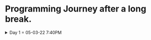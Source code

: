 # Programming Journey after a long break.
<details>
  <summary>Day 1 = 05-03-22 7:40PM</summary>
  
  ## Thoughts and What i did
  - I start again from html to remember the things that i've learned a long ago. it is so hard to be back at programming since whenever i started studying i immediately feel sleepy and exhausted and it is maybe the result of me taking a break and have no motivation to study.

  - I still remember a lot of things but i feel i do really need to review all of those things from the start and im willing to learn web 
  development again even though i still don't know what programming field/career should i focus on.

  #### What i learned/review
  ### HTML
  ### HTML notes
  * ```<DOCTYPE html>```  = what version of HTML is being used.
  * ```<html></html>```   = root element of the document.
  * ```<head></head>```   = the info's or data that is about the document and is not seen by the user's.
  * ```<body></body>```   = contains all the documents data that is seen by the user.
  * ```<title></title>``` = the title or name that is shown on the webpage tab bar.
  * ```<h1>,<h2>,<h3>,<h4>,<h5>,<h6>```  = headings of the html.
  * ```<a></a>```         = links to things on current page or outside the document
  
  ###Attributes
    * href
</details>
